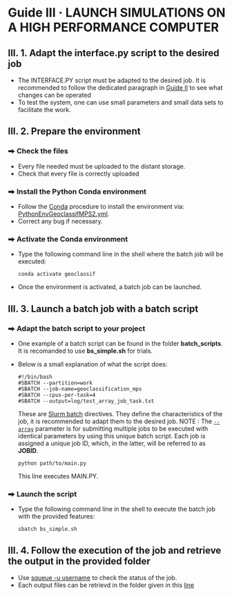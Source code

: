 # Guide III  ·  LAUNCH SIMULATIONS ON A HIGH PERFORMANCE COMPUTER
## III. 1. Adapt the interface.py script to the desired job
- The INTERFACE.PY script must be adapted to the desired job. It is recommended to follow the dedicated paragraph in [Guide II](https://github.com/AxMeNi/GeoclassificationMPS/blob/main/Guide%20II%20%C2%B7%20Launch%20simulations.md#ii-3-provide-the-parameters) to see what changes can be operated
- To test the system, one can use small parameters and small data sets to facilitate the work.
## III. 2. Prepare the environment
### ⮕ Check the files
- Every file needed must be uploaded to the distant storage.
- Check that every file is correctly uploaded
### ⮕ Install the Python Conda environment
- Follow the [Conda](https://docs.conda.io/projects/conda/en/latest/user-guide/tasks/manage-environments.html#creating-an-environment-from-an-environment-yml-file) procedure to install the environment via: [PythonEnvGeoclassifMPS2.yml](https://github.com/AxMeNi/GeoclassificationMPS/blob/main/PythonEnvGeoclassifMPS2.yml).
- Correct any bug if necessary.
### ⮕ Activate the Conda environment
- Type the following command line in the shell where the batch job will be executed:
  ```shell
  conda activate geoclassif
  ```
- Once the environment is activated, a batch job can be launched.
## III. 3. Launch a batch job with a batch script
### ⮕ Adapt the batch script to your project
- One example of a batch script can be found in the folder **batch_scripts**. It is recomanded to use **bs_simple.sh** for trials.
- Below is a small explanation of what the script does:
  ```batch
  #!/bin/bash
  #SBATCH --partition=work
  #SBATCH --job-name=geoclassification_mps
  #SBATCH --cpus-per-task=4
  #SBATCH --output=log/test_array_job_task.txt
  ```
  These are [Slurm batch](https://slurm.schedmd.com/sbatch.html) directives. They define the characteristics of the job, it is recommended to adapt them to the desired job. NOTE : The [```--array```](https://slurm.schedmd.com/sbatch.html#OPT_array) parameter is for submitting multiple jobs to be executed with identical parameters by using this unique batch script. Each job is assigned a unique job ID, which, in the latter, will be referred to as **JOBID**.

  ```batch
  python path/to/main.py
  ```
  This line executes MAIN.PY.
### ⮕ Launch the script
- Type the following command line in the shell to execute the batch job with the provided features:
  ```shell
  sbatch bs_simple.sh
  ```
## III. 4. Follow the execution of the job and retrieve the output in the provided folder
- Use [squeue -u username](https://slurm.schedmd.com/squeue.html) to check the status of the job.
- Each output files can be retrievd in the folder given in this [line](https://github.com/AxMeNi/GeoclassificationMPS/blob/d9b0fac87d78e6428cfd4703df29ef539c6bbb55/src/interface.py#L110)
